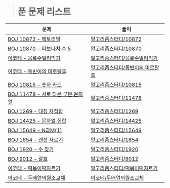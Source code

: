 > # 푼 문제 리스트
| 문제                                                                | 풀이                                                                                                                                                |
| ------------------------------------------------------------------- | --------------------------------------------------------------------------------------------------------------------------------------------------- |
| [BOJ 10872 - 팩토리얼](https://www.acmicpc.net/problem/10872)             | [알고리즘스터디/10872](https://github.com/djh0211/from_2022.06_Algorithm/blob/main/10872/10872.py)   |
| [BOJ 10870 - 피보나치 수 5](https://www.acmicpc.net/problem/10870)             | [알고리즘스터디/10870](https://github.com/djh0211/from_2022.06_Algorithm/blob/main/10870/10870.py)   |
| [이코테 - 음료수얼려먹기](https://www.youtube.com/watch?v=7C9RgOcvkvo&list=PLRx0vPvlEmdAghTr5mXQxGpHjWqSz0dgC&index=3)             | [알고리즘스터디/음료수얼려먹기](https://github.com/djh0211/from_2022.06_Algorithm/blob/main/3.%20DFS_BFS/%EC%9D%8C%EB%A3%8C%EC%88%98%20%EC%96%BC%EB%A0%A4%EB%A8%B9%EA%B8%B0.py)   |
| [이코테 - 동빈이의 미로탈출](https://www.youtube.com/watch?v=7C9RgOcvkvo&list=PLRx0vPvlEmdAghTr5mXQxGpHjWqSz0dgC&index=3)             | [알고리즘스터디/동빈이의 미로탈출](https://github.com/djh0211/from_2022.06_Algorithm/blob/main/3.%20DFS_BFS/%EB%8F%99%EB%B9%88%EC%9D%B4%EC%9D%98%20%EB%AF%B8%EB%A1%9C%ED%83%88%EC%B6%9C.py)   |
| [BOJ 10815 - 숫자 카드](https://www.acmicpc.net/problem/10815)             | [알고리즘스터디/10815](https://github.com/djh0211/from_2022.06_Algorithm/blob/main/10815/10815.py)   |
| [BOJ 11478 - 서로 다른 부분 문자열](https://www.acmicpc.net/problem/11478)             | [알고리즘스터디/11478](https://github.com/djh0211/from_2022.06_Algorithm/blob/main/11478/11478.py)   |
| [BOJ 1269 - 대칭 차집합](https://www.acmicpc.net/problem/1269)             | [알고리즘스터디/1269](https://github.com/djh0211/from_2022.06_Algorithm/blob/main/1269/1269.py)   |
| [BOJ 14425 - 문자열 집합](https://www.acmicpc.net/problem/14425)             | [알고리즘스터디/14425](https://github.com/djh0211/from_2022.06_Algorithm/blob/main/14425/14425.py)   |
| [BOJ 15649 - N과M(1)](https://www.acmicpc.net/problem/15649)             | [알고리즘스터디/15649](https://github.com/djh0211/from_2022.06_Algorithm/blob/main/15649/15649.py)   |
| [BOJ 1654 - 랜선 자르기](https://www.acmicpc.net/problem/1654)             | [알고리즘스터디/1654](https://github.com/djh0211/from_2022.06_Algorithm/blob/main/1654/1654.py)   |
| [BOJ 1920 - 수 찾기](https://www.acmicpc.net/problem/1920)             | [알고리즘스터디/1920](https://github.com/djh0211/from_2022.06_Algorithm/blob/main/1920/1920.py)   |
| [BOJ 9012 - 괄호](https://www.acmicpc.net/problem/9012)             | [알고리즘스터디/9012](https://github.com/djh0211/from_2022.06_Algorithm/blob/main/9012/9012.py)   |
| [이코테 - 떡볶이떡자르기](https://www.youtube.com/watch?v=94RC-DsGMLo&list=PLRx0vPvlEmdAghTr5mXQxGpHjWqSz0dgC&index=5)             | [알고리즘스터디/떡볶이떡자르기](https://github.com/djh0211/from_2022.06_Algorithm/blob/main/%EC%9D%B4%EC%A7%84%ED%83%90%EC%83%89/%EB%96%A1%EB%B3%B6%EC%9D%B4%EB%96%A1%EC%9E%90%EB%A5%B4%EA%B8%B0.py)   |
| [이코테 - 두배열의원소교체](https://www.youtube.com/watch?v=KGyK-pNvWos&list=PLRx0vPvlEmdAghTr5mXQxGpHjWqSz0dgC&index=4)             | [이코테/두배열의원소교체](https://github.com/djh0211/from_2022.06_Algorithm/blob/main/%EC%A0%95%EB%A0%AC/%EB%91%90%EB%B0%B0%EC%97%B4%EC%9D%98%EC%9B%90%EC%86%8C%EA%B5%90%EC%B2%B4.py)   |
